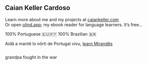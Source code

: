 ## Caian Keller Cardoso

Learn more about me and my projects at [caiankeller.com](https://caiankeller.com)  
Or open [olind.app](https://olind.app); my ebook reader for language learners. It’s free… 

100% Portuguese 🇪🇺🇵🇹 100% Brazilian 🇧🇷

Aidâ a mantê lo nôrti de Portugal vivu, [learn Mirandês](https://lhengua.org/lalhengua/)

<img src="https://komarev.com/ghpvc/?username=caiankeller" width="0" height="0" />

grandpa fought in the war
